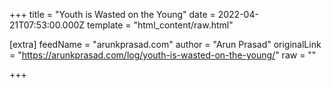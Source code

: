 
+++
title = "Youth is Wasted on the Young"
date = 2022-04-21T07:53:00.000Z
template = "html_content/raw.html"

[extra]
feedName = "arunkprasad.com"
author = "Arun Prasad"
originalLink = "https://arunkprasad.com/log/youth-is-wasted-on-the-young/"
raw = ""

+++

